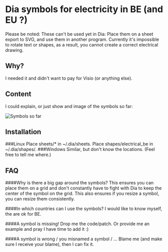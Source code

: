 Dia symbols for electricity in BE (and EU ?)
============================================
Please be noted: These can't be used yet in Dia:
Place them on a sheet export to SVG, and use them in another program.
Currently it's impossible to rotate text or shapes, as a result, you cannot create a correct electrical drawing.

Why?
----
I needed it and didn't want to pay for Visio (or anything else).

Content
-------
I could explain, or just show and image of the symbols so far:

![Symbols so far](https://raw.github.com/qantourisc/Dia---Electrical/master/screenshot.png)

Installation
------------
###Linux
Place sheets/\* in ~/.dia/sheets.
Place shapes/electrical\_be in ~/.dia/shapes/.
###Windows
Similar, but don't know the locations.
(Feel free to tell me where.)

FAQ
---
####Why is there a big gap around the symbols?
This ensures you can place them on a grid and don't constantly have to fight with Dia to keep the center of the symbol on the grid.
This also ensures if you resize a symbol, you can resize them consistently.

####In which countries can I use the symbols?
I would like to know myself, the are ok for BE.

####A symbol is missing!
Drop me the code/patch. Or provide me an example and pray I have time to add it :)

####A symbol is wrong / you misnamed a symbol / ...
Blame me (and make sure I receive your blame), then I can fix it.

